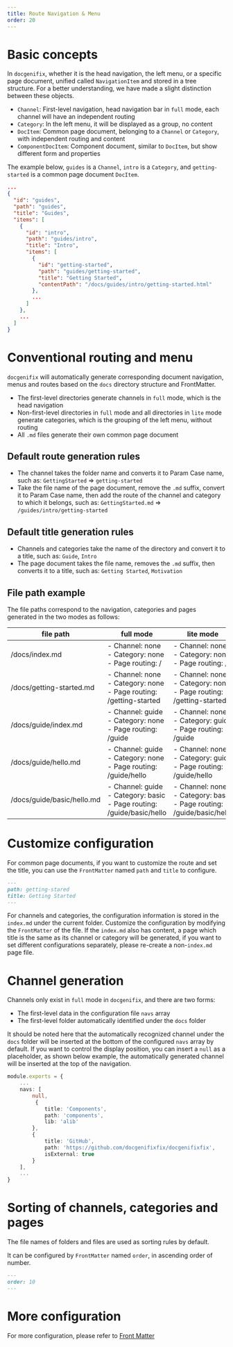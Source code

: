 ```yaml
---
title: Route Navigation & Menu
order: 20
---
```


# Basic concepts

In `docgenifix`, whether it is the head navigation, the left menu, or a specific page document, unified called `NavigationItem` and stored in a tree structure. For a better understanding, we have made a slight distinction between these objects.

- `Channel`: First-level navigation, head navigation bar in `full` mode, each channel will have an independent routing
- `Category`: In the left menu, it will be displayed as a group, no content
- `DocItem`: Common page document, belonging to a `Channel` or `Category`, with independent routing and content
- `ComponentDocItem`: Component document, similar to `DocItem`, but show different form and properties

The example below, `guides` is a `Channel`, `intro` is a `Category`, and `getting-started` is a common page document `DocItem`.

```json
...
{
  "id": "guides",
  "path": "guides",
  "title": "Guides",
  "items": [
    {
      "id": "intro",
      "path": "guides/intro",
      "title": "Intro",
      "items": [
        {
          "id": "getting-started",
          "path": "guides/getting-started",
          "title": "Getting Started",
          "contentPath": "/docs/guides/intro/getting-started.html"
        },
        ...
      ]
    },
    ...
  ]
}
```

# Conventional routing and menu
`docgenifix` will automatically generate corresponding document navigation, menus and routes based on the `docs` directory structure and FrontMatter.
- The first-level directories generate channels in `full` mode, which is the head navigation
- Non-first-level directories in `full` mode and all directories in `lite` mode generate categories,  which is the grouping of the left menu, without routing
- All `.md` files generate their own common page document

## Default route generation rules
- The channel takes the folder name and converts it to Param Case name, such as: `GettingStarted` => `getting-started`
- Take the file name of the page document, remove the `.md` suffix, convert it to Param Case name, then add the route of the channel and category to which it belongs, such as: `GettingStarted.md` => `/guides/intro/getting-started`

## Default title generation rules
- Channels and categories take the name of the directory and convert it to a title, such as: `Guide`, `Intro`
- The page document takes the file name, removes the `.md` suffix, then converts it to a title, such as: `Getting Started`, `Motivation`

## File path example
The file paths correspond to the navigation, categories and pages generated in the two modes as follows:

file path| full mode | lite mode 
---| --- | --- 
/docs/index.md| - Channel: none <br > - Category: none <br > - Page routing: / | - Channel: none <br > - Category: none <br > - Page routing: /
/docs/getting-started.md| - Channel: none <br > - Category: none <br > - Page routing: /getting-started | - Channel: none <br > - Category: none <br > - Page routing: /getting-started
/docs/guide/index.md| - Channel: guide <br > - Category: none <br > - Page routing: /guide | - Channel: none <br > - Category: guide <br > - Page routing: /guide
/docs/guide/hello.md| - Channel: guide <br > - Category: none <br > - Page routing: /guide/hello | - Channel: none <br > - Category: guide <br > - Page routing: /guide/hello
/docs/guide/basic/hello.md| - Channel: guide <br > - Category: basic <br > - Page routing: /guide/basic/hello | - Channel: none <br > - Category: basic <br > - Page routing: /guide/basic/hello


# Customize configuration
For common page documents, if you want to customize the route and set the title, you can use the `FrontMatter` named `path` and `title` to configure.
```markdown
---
path: getting-stared
title: Getting Started
---
```

For channels and categories, the configuration information is stored in the `index.md` under the current folder. Customize the configuration by modifying the `FrontMatter` of the file. If the `index.md` also has content, a page which title is the same as its channel or category will be generated, if you want to set different configurations separately, please re-create a non-`index.md` page file.

# Channel generation
Channels only exist in `full` mode in `docgenifix`, and there are two forms:
- The first-level data in the configuration file `navs` array
- The first-level folder automatically identified under the `docs` folder

It should be noted here that the automatically recognized channel under the `docs` folder will be inserted at the bottom of the configured `navs` array by default. If you want to control the display position, you can insert a `null` as a placeholder, as shown below example, the automatically generated channel will be inserted at the top of the navigation.
```ts
module.exports = {
    ...
    navs: [
        null,
         {
            title: 'Components',
            path: 'components',
            lib: 'alib'
        },
        {
            title: 'GitHub',
            path: 'https://github.com/docgenifixfix/docgenifixfix',
            isExternal: true
        }
    ],
    ...
}
```

# Sorting of channels, categories and pages
The file names of folders and files are used as sorting rules by default.

It can be configured by `FrontMatter` named `order`, in ascending order of number.
```markdown
---
order: 10
---
```

# More configuration
For more configuration, please refer to [Front Matter](configuration/front-matter)


